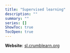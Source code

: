 ```yaml
---
title: "Supervised learning"
description: ""
summary: ""
series: []
ShowToc: true
TocOpen: true
---
```


**Website**: [sl.crumblearn.org](https://sl.crumblearn.org/)
